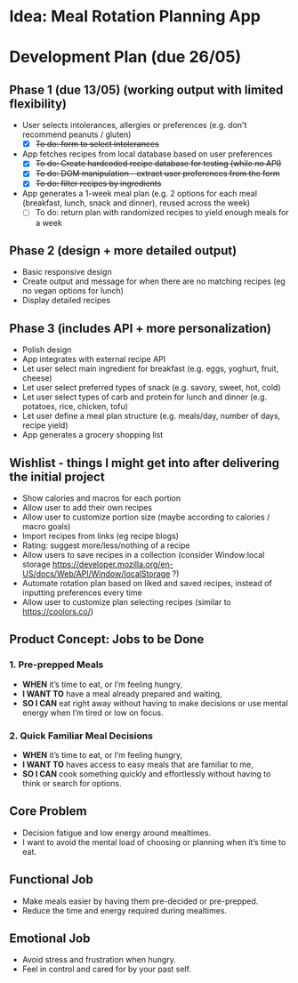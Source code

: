 # Idea: Meal Rotation Planning App

# Development Plan **(due 26/05)**
## **Phase 1 (due 13/05)** (working output with limited flexibility)
- User selects intolerances, allergies or preferences (e.g. don't recommend peanuts / gluten)
  - [x] ~~To do: form to select intolerances~~
- App fetches recipes from local database based on user preferences
  - [x] ~~To do: Create hardcoded recipe database for testing (while no API)~~
  - [x] ~~To do: DOM manipulation - extract user preferences from the form~~
  - [x] ~~To do: filter recipes by ingredients~~
- App generates a 1-week meal plan (e.g. 2 options for each meal (breakfast, lunch, snack and dinner), reused across the week)
  - [ ] To do: return plan with randomized recipes to yield enough meals for a week

## Phase 2 (design + more detailed output)
- Basic responsive design
- Create output and message for when there are no matching recipes (eg no vegan options for lunch)
- Display detailed recipes

## Phase 3 (includes API + more personalization)
- Polish design
- App integrates with external recipe API
- Let user select main ingredient for breakfast (e.g. eggs, yoghurt, fruit, cheese)
- Let user select preferred types of snack (e.g. savory, sweet, hot, cold)
- Let user select types of carb and protein for lunch and dinner (e.g. potatoes, rice, chicken, tofu)
- Let user define a meal plan structure (e.g. meals/day, number of days, recipe yield)
- App generates a grocery shopping list


## Wishlist - things I might get into after delivering the initial project
- Show calories and macros for each portion
- Allow user to add their own recipes
- Allow user to customize portion size (maybe according to calories / macro goals)
- Import recipes from links (eg recipe blogs)
- Rating: suggest more/less/nothing of a recipe
- Allow users to save recipes in a collection (consider Window:local storage https://developer.mozilla.org/en-US/docs/Web/API/Window/localStorage ?)
- Automate rotation plan based on liked and saved recipes, instead of inputting preferences every time
- Allow user to customize plan selecting recipes (similar to https://coolors.co/)


## Product Concept: Jobs to be Done

### 1. Pre-prepped Meals
- **WHEN** it’s time to eat, or I’m feeling hungry,
- **I WANT TO** have a meal already prepared and waiting,
- **SO I CAN** eat right away without having to make decisions or use mental energy when I’m tired or low on focus.

### 2. Quick Familiar Meal Decisions
- **WHEN** it’s time to eat, or I’m feeling hungry,
- **I WANT TO** haves access to easy meals that are familiar to me,
- **SO I CAN** cook something quickly and effortlessly without having to think or search for options.

## Core Problem
- Decision fatigue and low energy around mealtimes.
- I want to avoid the mental load of choosing or planning when it’s time to eat.

## Functional Job
- Make meals easier by having them pre-decided or pre-prepped.
- Reduce the time and energy required during mealtimes.

## Emotional Job
- Avoid stress and frustration when hungry.
- Feel in control and cared for by your past self.